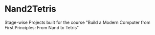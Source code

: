 # Nand2Tetris
Stage-wise Projects built for the course "Build a Modern Computer from First Principles: From Nand to Tetris"

